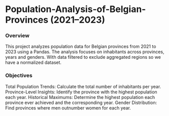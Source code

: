 # Population-Analysis-of-Belgian-Provinces (2021–2023)

### Overview
  This project analyzes population data for Belgian provinces from 2021 to 2023 using a Pandas. The analysis focuses on inhabitants across provinces, years and genders. 
  With data filtered to exclude aggregated regions so we have a normalized dataset.

### Objectives
  Total Population Trends: Calculate the total number of inhabitants per year.
  Province-Level Insights: Identify the province with the highest population each year.
  Historical Maximums: Determine the highest population each province ever achieved and the corresponding year.
  Gender Distribution: Find provinces where men outnumber women for each year.
